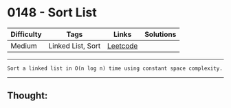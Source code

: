 # 0148 - Sort List

Difficulty  | Tags | Links | Solutions
----------- | ---- | ----- | -----
Medium | Linked List, Sort | [Leetcode](https://leetcode.com/problems/sort-list/description/) |


-----------

```
Sort a linked list in O(n log n) time using constant space complexity.
```

-----------

## Thought:

